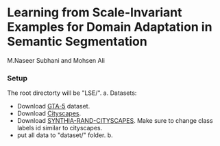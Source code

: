 # Learning from Scale-Invariant Examples for Domain Adaptation in Semantic Segmentation
M.Naseer Subhani and Mohsen Ali


### Setup
The root directorty will be "LSE/".
a. Datasets:
 - Download [GTA-5](https://download.visinf.tu-darmstadt.de/data/from_games/) dataset.
 - Download [Cityscapes](https://www.cityscapes-dataset.com/).
 - Download [SYNTHIA-RAND-CITYSCAPES](http://synthia-dataset.net/download/808/). Make sure to change class labels id similar to cityscapes.
 - put all data to "dataset/" folder.
b. 
 
   
